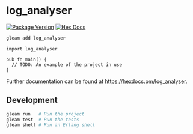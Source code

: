# log_analyser

[![Package Version](https://img.shields.io/hexpm/v/log_analyser)](https://hex.pm/packages/log_analyser)
[![Hex Docs](https://img.shields.io/badge/hex-docs-ffaff3)](https://hexdocs.pm/log_analyser/)

```sh
gleam add log_analyser
```

```gleam
import log_analyser

pub fn main() {
  // TODO: An example of the project in use
}
```

Further documentation can be found at <https://hexdocs.pm/log_analyser>.

## Development

```sh
gleam run   # Run the project
gleam test  # Run the tests
gleam shell # Run an Erlang shell
```
